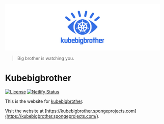 ![Banner](./public/banner.jpg)

> Big brother is watching you.

# Kubebigbrother

[![License](https://img.shields.io/github/license/spongeprojects/kubebigbrother-website?color=blue)](https://github.com/spongeprojects/kubebigbrother-website/blob/main/LICENSE)
[![Netlify Status](https://api.netlify.com/api/v1/badges/64c8ec1f-2232-4a9a-b806-28bf14aadeb1/deploy-status)](https://app.netlify.com/sites/kubebigbrother/deploys)

This is the website for [kubebigbrother](https://github.com/spongeprojects/kubebigbrother).

Visit the website at [https://kubebigbrother.spongeprojects.com](https://kubebigbrother.spongeprojects.com/).